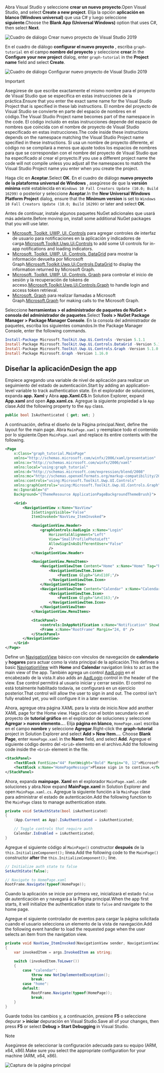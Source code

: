 <!-- markdownlint-disable MD002 MD041 -->

<span data-ttu-id="e8a14-101">Abra Visual Studio y seleccione **crear un nuevo proyecto**.</span><span class="sxs-lookup"><span data-stu-id="e8a14-101">Open Visual Studio, and select **Create a new project**.</span></span> <span data-ttu-id="e8a14-102">Elija la opción **aplicación en blanco (Windows universal)** que usa C# y luego seleccione **siguiente**.</span><span class="sxs-lookup"><span data-stu-id="e8a14-102">Choose the **Blank App (Universal Windows)** option that uses C#, then select **Next**.</span></span>

![Cuadro de diálogo Crear nuevo proyecto de Visual Studio 2019](./images/vs-create-new-project.png)

<span data-ttu-id="e8a14-104">En el cuadro de diálogo **configurar el nuevo proyecto** , escriba `graph-tutorial` en el campo **nombre del proyecto** y seleccione **crear**.</span><span class="sxs-lookup"><span data-stu-id="e8a14-104">In the **Configure your new project** dialog, enter `graph-tutorial` in the **Project name** field and select **Create**.</span></span>

![Cuadro de diálogo Configurar nuevo proyecto de Visual Studio 2019](./images/vs-configure-new-project.png)

> [!IMPORTANT]
> <span data-ttu-id="e8a14-106">Asegúrese de que escribe exactamente el mismo nombre para el proyecto de Visual Studio que se especifica en estas instrucciones de la práctica.</span><span class="sxs-lookup"><span data-stu-id="e8a14-106">Ensure that you enter the exact same name for the Visual Studio Project that is specified in these lab instructions.</span></span> <span data-ttu-id="e8a14-107">El nombre del proyecto de Visual Studio se convierte en parte del espacio de nombres en el código.</span><span class="sxs-lookup"><span data-stu-id="e8a14-107">The Visual Studio Project name becomes part of the namespace in the code.</span></span> <span data-ttu-id="e8a14-108">El código incluido en estas instrucciones depende del espacio de nombres que coincida con el nombre de proyecto de Visual Studio especificado en estas instrucciones.</span><span class="sxs-lookup"><span data-stu-id="e8a14-108">The code inside these instructions depends on the namespace matching the Visual Studio Project name specified in these instructions.</span></span> <span data-ttu-id="e8a14-109">Si usa un nombre de proyecto diferente, el código no se compilará a menos que ajuste todos los espacios de nombres para que se correspondan con el nombre del proyecto de Visual Studio que ha especificado al crear el proyecto.</span><span class="sxs-lookup"><span data-stu-id="e8a14-109">If you use a different project name the code will not compile unless you adjust all the namespaces to match the Visual Studio Project name you enter when you create the project.</span></span>

<span data-ttu-id="e8a14-110">Haga clic en **Aceptar**.</span><span class="sxs-lookup"><span data-stu-id="e8a14-110">Select **OK**.</span></span> <span data-ttu-id="e8a14-111">En el cuadro de diálogo **nuevo proyecto de la plataforma universal de Windows** , asegúrese de que la **versión mínima** esté establecida en `Windows 10 Fall Creators Update (10.0; Build 16299)` o posterior y seleccione **Aceptar**.</span><span class="sxs-lookup"><span data-stu-id="e8a14-111">In the **New Universal Windows Platform Project** dialog, ensure that the **Minimum version** is set to `Windows 10 Fall Creators Update (10.0; Build 16299)` or later and select **OK**.</span></span>

<span data-ttu-id="e8a14-112">Antes de continuar, instale algunos paquetes NuGet adicionales que usará más adelante.</span><span class="sxs-lookup"><span data-stu-id="e8a14-112">Before moving on, install some additional NuGet packages that you will use later.</span></span>

- <span data-ttu-id="e8a14-113">[Microsoft. Toolkit. UWP. UI. Controls](https://www.nuget.org/packages/Microsoft.Toolkit.Uwp.Ui.Controls/) para agregar controles de interfaz de usuario para notificaciones en la aplicación y indicadores de carga.</span><span class="sxs-lookup"><span data-stu-id="e8a14-113">[Microsoft.Toolkit.Uwp.Ui.Controls](https://www.nuget.org/packages/Microsoft.Toolkit.Uwp.Ui.Controls/) to add some UI controls for in-app notifications and loading indicators.</span></span>
- <span data-ttu-id="e8a14-114">[Microsoft. Toolkit. UWP. UI. Controls. DataGrid](https://www.nuget.org/packages/Microsoft.Toolkit.Uwp.Ui.Controls.DataGrid/) para mostrar la información devuelta por Microsoft Graph.</span><span class="sxs-lookup"><span data-stu-id="e8a14-114">[Microsoft.Toolkit.Uwp.Ui.Controls.DataGrid](https://www.nuget.org/packages/Microsoft.Toolkit.Uwp.Ui.Controls.DataGrid/) to display the information returned by Microsoft Graph.</span></span>
- <span data-ttu-id="e8a14-115">[Microsoft. Toolkit. UWP. UI. Controls. Graph](https://www.nuget.org/packages/Microsoft.Toolkit.Uwp.Ui.Controls.Graph/) para controlar el inicio de sesión y la recuperación de tokens de acceso.</span><span class="sxs-lookup"><span data-stu-id="e8a14-115">[Microsoft.Toolkit.Uwp.Ui.Controls.Graph](https://www.nuget.org/packages/Microsoft.Toolkit.Uwp.Ui.Controls.Graph/) to handle login and access token retrieval.</span></span>
- <span data-ttu-id="e8a14-116">[Microsoft. Graph](https://www.nuget.org/packages/Microsoft.Graph/) para realizar llamadas a Microsoft Graph.</span><span class="sxs-lookup"><span data-stu-id="e8a14-116">[Microsoft.Graph](https://www.nuget.org/packages/Microsoft.Graph/) for making calls to the Microsoft Graph.</span></span>

<span data-ttu-id="e8a14-117">Seleccione **herramientas > el administrador de paquetes de NuGet > consola del administrador de paquetes**.</span><span class="sxs-lookup"><span data-stu-id="e8a14-117">Select **Tools > NuGet Package Manager > Package Manager Console**.</span></span> <span data-ttu-id="e8a14-118">En la consola del administrador de paquetes, escriba los siguientes comandos.</span><span class="sxs-lookup"><span data-stu-id="e8a14-118">In the Package Manager Console, enter the following commands.</span></span>

```Powershell
Install-Package Microsoft.Toolkit.Uwp.Ui.Controls -Version 5.1.1
Install-Package Microsoft.Toolkit.Uwp.Ui.Controls.DataGrid -Version 5.1.0
Install-Package Microsoft.Toolkit.Uwp.Ui.Controls.Graph -Version 5.1.0
Install-Package Microsoft.Graph -Version 1.16.0
```

## <a name="design-the-app"></a><span data-ttu-id="e8a14-119">Diseñar la aplicación</span><span class="sxs-lookup"><span data-stu-id="e8a14-119">Design the app</span></span>

<span data-ttu-id="e8a14-120">Empiece agregando una variable de nivel de aplicación para realizar un seguimiento del estado de autenticación.</span><span class="sxs-lookup"><span data-stu-id="e8a14-120">Start by adding an application-level variable to track authentication state.</span></span> <span data-ttu-id="e8a14-121">En el explorador de soluciones, expanda **app. Xaml** y Abra **app.Xaml.CS**.</span><span class="sxs-lookup"><span data-stu-id="e8a14-121">In Solution Explorer, expand **App.xaml** and open **App.xaml.cs**.</span></span> <span data-ttu-id="e8a14-122">Agregue la siguiente propiedad a la `App` clase.</span><span class="sxs-lookup"><span data-stu-id="e8a14-122">Add the following property to the `App` class.</span></span>

```cs
public bool IsAuthenticated { get; set; }
```

<span data-ttu-id="e8a14-123">A continuación, defina el diseño de la Página principal.</span><span class="sxs-lookup"><span data-stu-id="e8a14-123">Next, define the layout for the main page.</span></span> <span data-ttu-id="e8a14-124">Abra `MainPage.xaml` y reemplace todo el contenido por lo siguiente.</span><span class="sxs-lookup"><span data-stu-id="e8a14-124">Open `MainPage.xaml` and replace its entire contents with the following.</span></span>

```xml
<Page
    x:Class="graph_tutorial.MainPage"
    xmlns="http://schemas.microsoft.com/winfx/2006/xaml/presentation"
    xmlns:x="http://schemas.microsoft.com/winfx/2006/xaml"
    xmlns:local="using:graph_tutorial"
    xmlns:d="http://schemas.microsoft.com/expression/blend/2008"
    xmlns:mc="http://schemas.openxmlformats.org/markup-compatibility/2006"
    xmlns:controls="using:Microsoft.Toolkit.Uwp.UI.Controls"
    xmlns:graphControls="using:Microsoft.Toolkit.Uwp.UI.Controls.Graph"
    mc:Ignorable="d"
    Background="{ThemeResource ApplicationPageBackgroundThemeBrush}">

    <Grid>
        <NavigationView x:Name="NavView"
            IsSettingsVisible="False"
            ItemInvoked="NavView_ItemInvoked">

            <NavigationView.Header>
                <graphControls:AadLogin x:Name="Login"
                    HorizontalAlignment="Left"
                    View="SmallProfilePhotoLeft"
                    AllowSignInAsDifferentUser="False"
                    />
            </NavigationView.Header>

            <NavigationView.MenuItems>
                <NavigationViewItem Content="Home" x:Name="Home" Tag="home">
                    <NavigationViewItem.Icon>
                        <FontIcon Glyph="&#xE10F;"/>
                    </NavigationViewItem.Icon>
                </NavigationViewItem>
                <NavigationViewItem Content="Calendar" x:Name="Calendar" Tag="calendar">
                    <NavigationViewItem.Icon>
                        <FontIcon Glyph="&#xE163;"/>
                    </NavigationViewItem.Icon>
                </NavigationViewItem>
            </NavigationView.MenuItems>

            <StackPanel>
                <controls:InAppNotification x:Name="Notification" ShowDismissButton="true" />
                <Frame x:Name="RootFrame" Margin="24, 0" />
            </StackPanel>
        </NavigationView>
    </Grid>
</Page>
```

<span data-ttu-id="e8a14-125">Define un [NavigationView](https://docs.microsoft.com/uwp/api/windows.ui.xaml.controls.navigationview) básico con vínculos de navegación de **calendario** y **hogares** para actuar como la vista principal de la aplicación.</span><span class="sxs-lookup"><span data-stu-id="e8a14-125">This defines a basic [NavigationView](https://docs.microsoft.com/uwp/api/windows.ui.xaml.controls.navigationview) with **Home** and **Calendar** navigation links to act as the main view of the app.</span></span> <span data-ttu-id="e8a14-126">También agrega un control [AadLogin](https://docs.microsoft.com/dotnet/api/microsoft.toolkit.uwp.ui.controls.graph.aadlogin?view=win-comm-toolkit-dotnet-stable) en el encabezado de la vista.</span><span class="sxs-lookup"><span data-stu-id="e8a14-126">It also adds an [AadLogin](https://docs.microsoft.com/dotnet/api/microsoft.toolkit.uwp.ui.controls.graph.aadlogin?view=win-comm-toolkit-dotnet-stable) control in the header of the view.</span></span> <span data-ttu-id="e8a14-127">Ese control permitirá al usuario iniciar y cerrar sesión. El control no está totalmente habilitado todavía, se configurará en un ejercicio posterior.</span><span class="sxs-lookup"><span data-stu-id="e8a14-127">That control will allow the user to sign in and out. The control isn't fully enabled yet, you will configure it in a later exercise.</span></span>

<span data-ttu-id="e8a14-128">Ahora, agregue otra página XAML para la vista de inicio.</span><span class="sxs-lookup"><span data-stu-id="e8a14-128">Now add another XAML page for the Home view.</span></span> <span data-ttu-id="e8a14-129">Haga clic con el botón secundario en el proyecto de **tutorial gráfico** en el explorador de soluciones y seleccione **Agregar > nuevo elemento..**.. Elija **página en blanco**, `HomePage.xaml` escriba en el campo **nombre** y seleccione **Agregar**.</span><span class="sxs-lookup"><span data-stu-id="e8a14-129">Right-click the **graph-tutorial** project in Solution Explorer and select **Add > New Item...**. Choose **Blank Page**, enter `HomePage.xaml` in the **Name** field, and select **Add**.</span></span> <span data-ttu-id="e8a14-130">Agregue el siguiente código dentro del `<Grid>` elemento en el archivo.</span><span class="sxs-lookup"><span data-stu-id="e8a14-130">Add the following code inside the `<Grid>` element in the file.</span></span>

```xml
<StackPanel>
    <TextBlock FontSize="44" FontWeight="Bold" Margin="0, 12">Microsoft Graph UWP Tutorial</TextBlock>
    <TextBlock x:Name="HomePageMessage">Please sign in to continue.</TextBlock>
</StackPanel>
```

<span data-ttu-id="e8a14-131">Ahora, expanda **mainpage. Xaml** en el explorador `MainPage.xaml.cs`de soluciones y abra.</span><span class="sxs-lookup"><span data-stu-id="e8a14-131">Now expand **MainPage.xaml** in Solution Explorer and open `MainPage.xaml.cs`.</span></span> <span data-ttu-id="e8a14-132">Agregue la siguiente función a la `MainPage` clase para administrar el estado de autenticación.</span><span class="sxs-lookup"><span data-stu-id="e8a14-132">Add the following function to the `MainPage` class to manage authentication state.</span></span>

```cs
private void SetAuthState(bool isAuthenticated)
{
    (App.Current as App).IsAuthenticated = isAuthenticated;

    // Toggle controls that require auth
    Calendar.IsEnabled = isAuthenticated;
}
```

<span data-ttu-id="e8a14-133">Agregue el siguiente código al `MainPage()` constructor **después** de la `this.InitializeComponent();` línea.</span><span class="sxs-lookup"><span data-stu-id="e8a14-133">Add the following code to the `MainPage()` constructor **after** the `this.InitializeComponent();` line.</span></span>

```cs
// Initialize auth state to false
SetAuthState(false);

// Navigate to HomePage.xaml
RootFrame.Navigate(typeof(HomePage));
```

<span data-ttu-id="e8a14-134">Cuando la aplicación se inicie por primera vez, inicializará el estado `false` de autenticación en y navegará a la Página principal.</span><span class="sxs-lookup"><span data-stu-id="e8a14-134">When the app first starts, it will initialize the authentication state to `false` and navigate to the home page.</span></span>

<span data-ttu-id="e8a14-135">Agregue el siguiente controlador de eventos para cargar la página solicitada cuando el usuario selecciona un elemento de la vista de navegación.</span><span class="sxs-lookup"><span data-stu-id="e8a14-135">Add the following event handler to load the requested page when the user selects an item from the navigation view.</span></span>

```cs
private void NavView_ItemInvoked(NavigationView sender, NavigationViewItemInvokedEventArgs args)
{
    var invokedItem = args.InvokedItem as string;

    switch (invokedItem.ToLower())
    {
        case "calendar":
            throw new NotImplementedException();
            break;
        case "home":
        default:
            RootFrame.Navigate(typeof(HomePage));
            break;
    }
}
```

<span data-ttu-id="e8a14-136">Guarde todos los cambios y, a continuación, presione **F5** o seleccione depurar **> iniciar** depuración en Visual Studio.</span><span class="sxs-lookup"><span data-stu-id="e8a14-136">Save all of your changes, then press **F5** or select **Debug > Start Debugging** in Visual Studio.</span></span>

> [!NOTE]
> <span data-ttu-id="e8a14-137">Asegúrese de seleccionar la configuración adecuada para su equipo (ARM, x64, x86).</span><span class="sxs-lookup"><span data-stu-id="e8a14-137">Make sure you select the appropriate configuration for your machine (ARM, x64, x86).</span></span>

![Captura de la página principal](./images/create-app-01.png)
